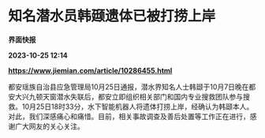 # 知名潜水员韩颋遗体已被打捞上岸
**界面快报**

**2023-10-25 12:14**

**https://www.jiemian.com/article/10286455.html**

都安瑶族自治县应急管理局10月25日通报，潜水界知名人士韩颋于10月7日晚在都安大兴九顿天窗潜水失联后，都安立即组织相关部门和国内专业搜救团队参与搜救。10月25日18时33分，水下智能机器人将遗体打捞上岸，经确认为韩颋本人。对此，我们深感痛心和痛惜。目前，相关事故调查及善后处置等工作正在进行，感谢广大网友的关心关注。